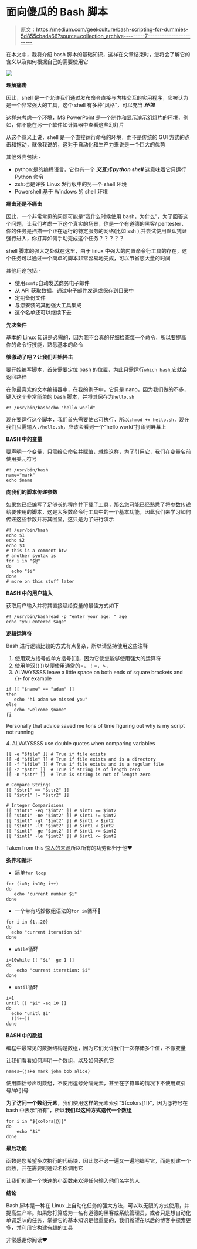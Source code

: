 # 面向傻瓜的 Bash 脚本

> 原文：<https://medium.com/geekculture/bash-scripting-for-dummies-5d855cbada66?source=collection_archive---------7----------------------->

在本文中，我将介绍 bash 脚本的基础知识，这样在文章结束时，您将会了解它的含义以及如何根据自己的需要使用它

![](img/dca2ef17903c34ae1ab8097dc0c983a3.png)

**理解痛击**

因此，shell 是一个允许我们通过发布命令直接与内核交互的实用程序，它被认为是一个非常强大的工具，这个 shell 有多种“风格”，可以充当 ***环境***

这样来考虑一个环境，MS PowerPoint 是一个制作和显示演示幻灯片的环境，例如，你不能在另一个软件如计算器中查看这些幻灯片

从这个意义上说，shell 是一个直接运行命令的环境，而不是传统的 GUI 方式的点击和拖动，就像我说的，这对于自动化和生产力来说是一个巨大的优势

其他外壳包括:-

*   python:是的编程语言，它也有一个 ***交互式 python shell*** 这意味着它只运行 Python 命令
*   zsh:也是许多 Linux 发行版中的另一个 shell 环境
*   Powershell:基于 Windows 的 shell 环境

**痛击还是不痛击**

因此，一个非常常见的问题可能是“我什么时候使用 bash，为什么”，为了回答这个问题，让我们考虑一下这个真实的场景，你是一个有道德的黑客/ pentester，你的任务是扫描一个正在运行的特定服务的网络(比如 ssh ),并尝试使用默认凭证强行进入，你打算如何手动完成这个任务？？？？？

shell 脚本的强大之处就在这里，由于 linux 中强大的内置命令行工具的存在，这个任务可以通过一个简单的脚本非常容易地完成，可以节省您大量的时间

其他用途包括:-

*   使用`ssmtp`自动发送商务电子邮件
*   从 API 获取数据，通过电子邮件发送或保存到目录中
*   定期备份文件
*   与您安装的其他强大工具集成
*   这个名单还可以继续下去

**先决条件**

基本的 Linux 知识是必需的，因为我不会真的仔细检查每一个命令，所以要提高你的命令行技能，熟悉基本的命令

**够激动了吧？让我们开始抨击**

要开始编写脚本，首先需要定位 bash 的位置，为此只需运行`which bash`,它就会返回路径

在你最喜欢的文本编辑器中，在我的例子中，它只是 nano，因为我们做的不多，键入这个非常简单的 bash 脚本，并将其保存为`hello.sh`

```
#! /usr/bin/bashecho "hello world"
```

现在要运行这个脚本，我们首先需要使它可执行，所以`chmod +x hello.sh`，现在我们只需输入`./hello.sh`，应该会看到一个“hello world”打印到屏幕上

**BASH 中的变量**

要声明一个变量，只需给它命名并赋值，就像这样，为了引用它，我们在变量名前使用美元符号

```
#! /usr/bin/bash
name="mark"
echo $name 
```

**向我们的脚本传递参数**

如果您已经编写了足够长的程序并下载了工具，那么您可能已经熟悉了将参数传递给要使用的脚本，这是大多数命令行工具中的一个基本功能，因此我们来学习如何传递这些参数并将其回显，这只是为了进行演示

```
#! /usr/bin/bash
echo $1
echo $2
echo $3
# this is a comment btw
# another syntax is
for i in "$@"
do
  echo "$i"
done 
# more on this stuff later
```

**BASH 中的用户输入**

获取用户输入并将其直接赋给变量的最佳方式如下

```
#! /usr/bin/bashread -p "enter your age: " age
echo "you entered $age"
```

**逻辑运算符**

Bash 进行逻辑比较的方式有点复杂，所以请坚持使用这些注释

1.  使用双方括号或单方括号[[]]，因为它使您能够使用强大的运算符
2.  使用单双(( ))以便使用通常的=，！=，>，
3.  ALWAYSSSS leave a little space on both ends of square brackets and {}- for example

```
if [[ "$name" == "adam" ]]
then
   echo "hi adam we missed you"
else
   echo "welcome $name"
fi
```

Personally that advice saved me tons of time figuring out why is my script not running

4\. ALWAYSSSS use double quotes when comparing variables

```
[[ -e "$file" ]] # True if file exists
[[ -d "$file" ]] # True if file exists and is a directory
[[ -f "$file" ]] # True if file exists and is a regular file
[[ -z "$str" ]]  # True if string is of length zero
[[ -n "$str" ]]  # True is string is not of length zero

# Compare Strings
[[ "$str1" == "$str2" ]]
[[ "$str1" != "$str2" ]]

# Integer Comparisions
[[ "$int1" -eq "$int2" ]] # $int1 == $int2
[[ "$int1" -ne "$int2" ]] # $int1 != $int2
[[ "$int1" -gt "$int2" ]] # $int1 > $int2
[[ "$int1" -lt "$int2" ]] # $int1 < $int2
[[ "$int1" -ge "$int2" ]] # $int1 >= $int2
[[ "$int1" -le "$int2" ]] # $int1 <= $int2
```

Taken from this [惊人的来源](https://dev.to/godcrampy/the-missing-shell-scripting-crash-course-37mk)所以所有的功劳都归于他♥️

**条件和循环**

*   简单`for loop`

```
for (i=0; i<10; i++)
do
   echo "current number $i"
done
```

*   一个带有巧妙数组语法的`for in`循环👀

```
for i in {1..20}
do
  echo "current iteration $i"
done
```

*   `while`循环

```
i=10while [[ "$i" -ge 1 ]]
do
    echo "current iteration: $i"
done
```

*   `until`循环

```
i=1
until [[ "$i" -eq 10 ]]
do
  echo "unitl $i"
  ((i++))
done 
```

**BASH 中的数组**

编程中最常见的数据结构是数组，因为它们允许我们一次存储多个值，不像变量

让我们看看如何声明一个数组，以及如何迭代它

```
names=(jake mark john bob alice)
```

使用圆括号声明数组，不使用逗号分隔元素，甚至在字符串的情况下不使用双引号/单引号

**为了访问一个数组元素**，我们使用这样的元素索引“${colors[1]}”，因为@符号在 bash 中表示“所有”，所以**我们以这种方式迭代一个数组**

```
for i in "${colors[@]}"
do
    echo "$i"
done
```

**最后功能**

函数是您希望多次执行的代码块，因此您不必一遍又一遍地编写它，而是创建一个函数，并在需要时通过名称调用它

让我们创建一个快速的小函数来欢迎任何输入他们名字的人

**结论**

Bash 脚本是一种在 Linux 上自动化任务的强大方法，可以以无限的方式使用，并提高生产率。如果您打算成为一名有道德的黑客或系统管理员，或者只是想自动化单调乏味的任务，掌握它的基本知识是很重要的，我们希望在以后的博客中探索更多，并利用它构建有趣的工具

非常感谢你阅读♥️
